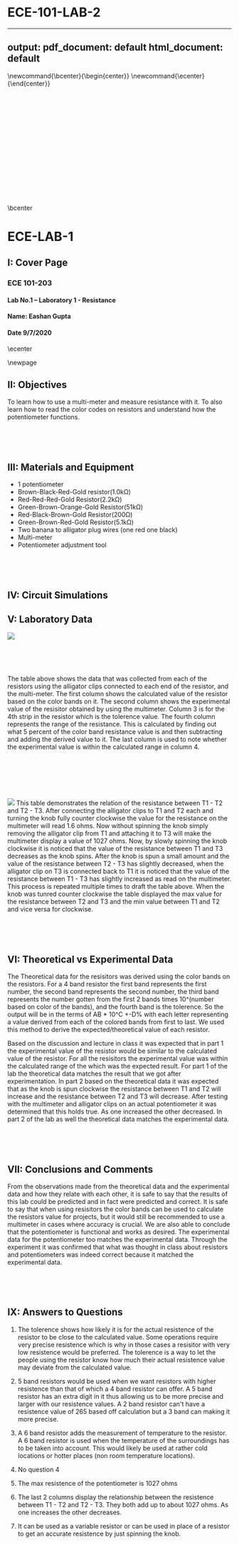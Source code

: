 # ECE-101-LAB-2
---
output:
  pdf_document: default
  html_document: default
---

\newcommand{\bcenter}{\begin{center}}
\newcommand{\ecenter}{\end{center}}

&nbsp;

&nbsp;

&nbsp;

&nbsp;

&nbsp;

&nbsp;

&nbsp;

&nbsp;


\bcenter


# ECE-LAB-1

## I: Cover Page

### ECE 101-203

#### Lab No.1 – Laboratory 1 - Resistance

#### Name: Eashan Gupta

#### Date 9/7/2020

\ecenter

\newpage

## II: Objectives

To learn how to use a multi-meter and measure resistance with it. To also learn how to read the color codes on resistors and understand how the potentiometer functions.

&nbsp;

&nbsp;

## III: Materials and Equipment  


- 1 potentiometer  
- Brown-Black-Red-Gold resistor(1.0kΩ)  
- Red-Red-Red-Gold Resistor(2.2kΩ)  
- Green-Brown-Orange-Gold Resistor(51kΩ)  
- Red-Black-Brown-Gold Resistor(200Ω)  
- Green-Brown-Red-Gold Resistor(5.1kΩ)  
- Two banana to alligator plug wires (one red one black)  
- Multi-meter  
- Potentiometer adjustment tool  

&nbsp;

&nbsp;

## IV: Circuit Simulations


## V: Laboratory Data

![](Table1Lab1.PNG) &nbsp;

&nbsp;

&nbsp;

The table above shows the data that was collected from each of the resistors using the alligator clips connected to each end of the resistor, and the multi-meter. The first column shows the calculated value of the resistor based on the color bands on it. The second column shows the experimental value of the resisitor obtained by using the multimeter. Column 3 is for the 4th strip in the resistor which is the tolerence value. The fourth column represents the range of the resistance. This is calculated by finding out what 5 percent of the color band resistance value is and then subtracting and adding the derived value to it. The last column is used to note whether the experimental value is within the calculated range in column 4.  

&nbsp;

&nbsp;

&nbsp;

![](Table2Lab1.PNG)
This table demonstrates the relation of the resistance between T1 - T2 and T2 - T3. After connecting the alligator clips to T1 and T2 each and turning the knob fully counter clockwise the value for the resistance on the multimeter will read 1.6 ohms. Now without spinning the knob simply removing the alligator clip from T1 and attaching it to T3 will make the multimeter display a value of 1027 ohms. Now, by slowly spinning the knob clockwise it is noticed that the value of the resistance between T1 and T3 decreases as the knob spins. After the knob is spun a small amount and the value of the resistance between T2 - T3 has slightly decreased, when the alligator clip on T3 is connected back to T1 it is noticed that the value of the resistance between T1 - T3 has slightly increased as read on the multimeter. This process is repeated multiple times to draft the table above. When the knob was tunred counter clockwise the table displayed the max value for the resistance between T2 and T3 and the min value between T1 and T2 and vice versa for clockwise.

&nbsp;

&nbsp;

## VI: Theoretical vs Experimental Data

The Theoretical data for the resisitors was derived using the color bands on the resistors. For a 4 band resistor the first band represents the first number, the second band represents the second number, the third band represents the number gotten from the first 2 bands times 10^(number based on color of the bands), and the fourth band is the tolerence. So the output will be in the terms of AB * 10^C +-D% with each letter representing a value derived from each of the colored bands from first to last. We used this method to derive the expected/theoretical value of each resistor.  

Based on the discussion and lecture in class it was expected that in part 1 the experimental value of the resistor would be similar to the calculated value of the resistor. For all the resisitors the experimental value was within the calculated range of the which was the expected result. For part 1 of the lab the theoretical data matches the result that we got after experimentation. In part 2 based on the theoretical data it was expected that as the knob is spun clockwise the resistance between T1 and T2 will increase and the resistance between T2 and T3 will decrease. After testing with the multimeter and alligator clips on an actual potentiometer it was determined that this holds true. As one increased the other decreased. In part 2 of the lab as well the theoretical data matches the experimental data. 

&nbsp;

&nbsp;

## VII: Conclusions and Comments

From the observations made from the theoretical data and the experimental data and how they relate with each other, it is safe to say that the results of this lab could be predicted and in fact were predicted and correct. It is safe to say that when using resisitors the color bands can be used to calculate the resistors value for projects, but it would still be recommended to use a multimeter in cases where accuracy is crucial. We are also able to conclude that the potentiometer is functional and works as desired. The experimental data for the potentiometer too matches the experimental data. Through the experiment it was confirmed that what was thought in class about resistors and potentiometers was indeed correct because it matched the experimental data.

&nbsp;

&nbsp;

## IX: Answers to Questions

1. The tolerence shows how likely it is for the actual resistence of the resistor to be close to the calculated value. Some operations require very precise resistence which is why in those cases a resisitor with very low resistence would be preferred. The tolerence is a way to let the people using the resistor know how much their actual resistence value may deviate from the calculated value.

2. 5 band resistors would be used when we want resistors with higher resistence than that of which a 4 band resistor can offer. A 5 band resistor has an extra digit in it thus allowing us to be more precise and larger with our resistence values. A 2 band resistor can't have a resistence value of 265 based off calculation but a 3 band can making it more precise.

3. A 6 band resistor adds the measurement of temperature to the resistor. A 6 band resistor is used when the temperature of the surroundings has to be taken into account. This would likely be used at rather cold locations or hotter places (non room temperature locations).

4. No question 4

5. The max resistence of the potentiometer is 1027 ohms

6. The last 2 columns display the relationship between the resistence between T1 - T2 and T2 - T3. They both add up to about 1027 ohms. As one increases the other decreases.

7. It can be used as a variable resistor or can be used in place of a resistor to get an accurate resistence by just spinning the knob.

